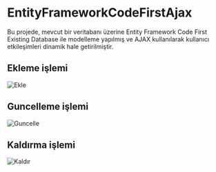 # EntityFrameworkCodeFirstAjax 
Bu projede, mevcut bir veritabanı üzerine Entity Framework Code First Existing Database ile modelleme yapılmış ve AJAX kullanılarak kullanıcı etkileşimleri dinamik hale getirilmiştir.
## Ekleme işlemi
![Ekle](https://github.com/user-attachments/assets/23e4396c-fdfe-4c46-af3e-883d7b85c822)
## Guncelleme işlemi
![Guncelle](https://github.com/user-attachments/assets/0a96065c-658f-4d2c-80f0-9c1366cb7128)
## Kaldırma işlemi
![Kaldır](https://github.com/user-attachments/assets/afbe9399-ba49-44af-b259-b1ff8570f752)
